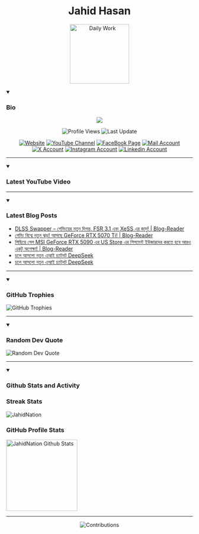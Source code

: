 <h1 align="center">Jahid Hasan</h1>
<p align="center">
  <img alt="Daily Work" height="160px" src="https://i.imgur.com/uhZdH9C.gif" />
</p>
<details open>
 <summary><h3>Bio</h3></summary>
<p align="center">
<img src="https://readme-typing-svg.demolab.com/?lines=Every+day%2C+learn+something+new.;Make+mistakes%2C+learn+from+them.;Work+hard%2C+stay+humble%2C+succeed.;Dream+big%2C+take+action%2C+succeed.;Small+steps+lead+to+big+leaps.;Take+action%2C+make+things+happen.&font=Fira%20Code&center=true&width=440&height=45&color=808080&vCenter=true&pause=1000&size=22" />
</p>

<p align="center">
<img alt="Profile Views" title="Profile Views" src="https://komarev.com/ghpvc/?username=jahidnation&style=for-the-badge&color=29bf12"/>
  <img alt="Last Update" title="Last Update" src="https://img.shields.io/github/last-commit/jahidnation/jahidnation?logo=markdown&label=LAST+UPDATE&color=29bf12&style=for-the-badge"/>
</p>
<p align="center">
      <a href="https://jahid.eu.org">
         <img alt="Website" title="Website" src="https://img.shields.io/badge/Website-414141?logo=google-chrome&logoColor=white"/></a>
      <a href="https://youtube.com/@jahidnation">
         <img alt="YouTube Channel" title="YouTube Channel" src="https://img.shields.io/badge/YouTube-%23FF0000.svg?logo=YouTube&logoColor=white"/></a> 
      <a href="https://facebook.com/jahidnation">
         <img alt="FaceBook Page" title="FaceBook Page" src="https://img.shields.io/badge/FaceBook-%234267B2.svg?logo=FaceBook&logoColor=white"/></a>
      <a href="mailto:mail@jahid.eu.org">
         <img alt="Mail Account" title="Mail Account" src="https://img.shields.io/badge/Mail-%23c71610.svg?logo=Gmail&logoColor=white"/></a>
      <a href="https://twitter.com/jahidnation">
         <img alt="X Account" title="X Account" src="https://img.shields.io/badge/X-000000.svg?logo=x&logoColor=white"/></a>
      <a href="https://instagram.com/jahidnation">
         <img alt="Instagram Account" title="Instagram Account" src="https://img.shields.io/badge/Instagram-%23E4405F.svg?logo=Instagram&logoColor=white"/></a>
      <a href="https://linkedin.com/in/jahidnation">
         <img alt="Linkedin Account" title="Linkedin Account" src="https://custom-icon-badges.demolab.com/badge/LinkedIn-0A66C2?logo=linkedin-white&logoColor=fff"/></a>
</p>

---
</details>

<details open>
 <summary><h3>Latest YouTube Video</h3></summary>

<!-- BEGIN VID -->

<!-- END VID -->

---

</details>

<details open>
 <summary><h3>Latest Blog Posts</h3></summary>

<!-- BLOG-POST-LIST:START -->
- [DLSS Swapper – গেমিংয়ের নতুন দিগন্ত, FSR 3.1 এবং XeSS এর জাদু! | Blog-Reader](https://dev-blog-reader.pantheonsite.io/2025/01/30/dlss-swapper-%e0%a6%97%e0%a7%87%e0%a6%ae%e0%a6%bf%e0%a6%82%e0%a6%af%e0%a6%bc%e0%a7%87%e0%a6%b0-%e0%a6%a8%e0%a6%a4%e0%a7%81%e0%a6%a8-%e0%a6%a6%e0%a6%bf%e0%a6%97%e0%a6%a8%e0%a7%8d%e0%a6%a4-fsr-3-1/)
- [গেমিং বিশ্বে নতুন ঝড়! আসছে GeForce RTX 5070 Ti! | Blog-Reader](https://dev-blog-reader.pantheonsite.io/2025/01/30/%e0%a6%97%e0%a7%87%e0%a6%ae%e0%a6%bf%e0%a6%82-%e0%a6%ac%e0%a6%bf%e0%a6%b6%e0%a7%8d%e0%a6%ac%e0%a7%87-%e0%a6%a8%e0%a6%a4%e0%a7%81%e0%a6%a8-%e0%a6%9d%e0%a6%a1%e0%a6%bc-%e0%a6%86%e0%a6%b8%e0%a6%9b/)
- [পিছিয়ে গেল MSI GeForce RTX 5090 এর US Store এর শিপমেন্ট ইউজারদের করতে হবে আরও একটু অপেক্ষা! | Blog-Reader](https://dev-blog-reader.pantheonsite.io/2025/01/29/%e0%a6%aa%e0%a6%bf%e0%a6%9b%e0%a6%bf%e0%a6%af%e0%a6%bc%e0%a7%87-%e0%a6%97%e0%a7%87%e0%a6%b2-msi-geforce-rtx-5090-%e0%a6%8f%e0%a6%b0-us-store-%e0%a6%8f%e0%a6%b0-%e0%a6%b6%e0%a6%bf%e0%a6%aa%e0%a6%ae/)
- [চলে আসলো নতুন এআই চ্যাটবট DeepSeek](https://dev-blog-reader.pantheonsite.io/2025/01/29/%e0%a6%9a%e0%a6%b2%e0%a7%87-%e0%a6%86%e0%a6%b8%e0%a6%b2%e0%a7%8b-%e0%a6%a8%e0%a6%a4%e0%a7%81%e0%a6%a8-%e0%a6%8f%e0%a6%86%e0%a6%87-%e0%a6%9a%e0%a7%8d%e0%a6%af%e0%a6%be%e0%a6%9f%e0%a6%ac%e0%a6%9f-deep-2/)
- [চলে আসলো নতুন এআই চ্যাটবট DeepSeek](https://dev-blog-reader.pantheonsite.io/2025/01/29/%e0%a6%9a%e0%a6%b2%e0%a7%87-%e0%a6%86%e0%a6%b8%e0%a6%b2%e0%a7%8b-%e0%a6%a8%e0%a6%a4%e0%a7%81%e0%a6%a8-%e0%a6%8f%e0%a6%86%e0%a6%87-%e0%a6%9a%e0%a7%8d%e0%a6%af%e0%a6%be%e0%a6%9f%e0%a6%ac%e0%a6%9f-deepse/)
<!-- BLOG-POST-LIST:END -->

---

</details>

<details open>
 <summary><h3>GitHub Trophies</h3></summary>

<img alt="GitHub Trophies" title="GitHub Trophies" src="https://github-profile-trophy.vercel.app/?username=jahidnation&column=8&theme=gruvbox&no-frame=true"/>

---

</details>

<details open>
 <summary><h3>Random Dev Quote</h3></summary>

<img alt="Random Dev Quote" title="Random Dev Quote" src="https://quotes-github-readme.vercel.app/api?type=horizontal&theme=radical"/>

---

</details>

<details open> 
  <summary><h3>Github Stats and Activity</h3></summary>

  <h3>Streak Stats</h3>

  <p>
      <img title="Streak Stats" alt=JahidNation Streak" src="https://github-readme-stats.vercel.app/api?username=jahidnation&show_icons=true&theme=monokai"/>
  </p>

  <h3>GitHub Profile Stats</h3>
  <p>
  <img alt="JahidNation Github Stats" src="https://denvercoder1-github-readme-stats.vercel.app/api/?username=jahidnation&show_icons=true&include_all_commits=true&count_private=true&theme=react&hide_border=true&bg_color=1F222E&title_color=F85D7F&icon_color=F8D866" height="192px"/>
  </p>

---

<p align="center">
<img alt="Contributions" title="Contributions" src="https://github.com/jahidnation/jahidnation/blob/contributions/snake.svg"/>
</p>

